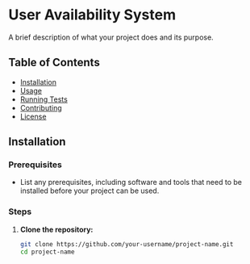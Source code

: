 # User Availability System

A brief description of what your project does and its purpose.

## Table of Contents

- [Installation](#installation)
- [Usage](#usage)
- [Running Tests](#running-tests)
- [Contributing](#contributing)
- [License](#license)

## Installation

### Prerequisites

- List any prerequisites, including software and tools that need to be installed before your project can be used.

### Steps

1. **Clone the repository:**

   ```bash
   git clone https://github.com/your-username/project-name.git
   cd project-name
